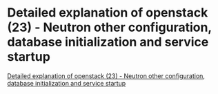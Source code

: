 # Detailed explanation of openstack (23) - Neutron other configuration, database initialization and service startup
[Detailed explanation of openstack (23) - Neutron other configuration, database initialization and service startup](https://aiwithcloud.com/2022/09/15/detailed_explanation_of_openstack_23___neutron_other_configuration_database_initialization_and_service_startup/)
